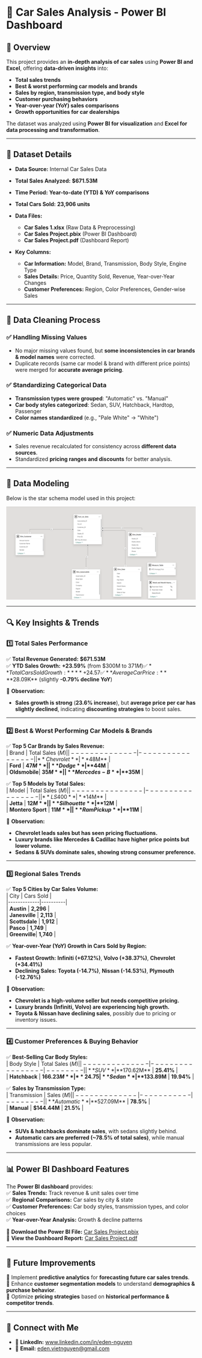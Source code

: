 # 🚗 Car Sales Analysis - Power BI Dashboard

## 📌 Overview  
This project provides an **in-depth analysis of car sales** using **Power BI and Excel**, offering **data-driven insights** into:
- **Total sales trends**
- **Best & worst performing car models and brands**
- **Sales by region, transmission type, and body style**
- **Customer purchasing behaviors**
- **Year-over-year (YoY) sales comparisons**
- **Growth opportunities for car dealerships**

The dataset was analyzed using **Power BI for visualization** and **Excel for data processing and transformation**.

---

## 📂 Dataset Details
- **Data Source:** Internal Car Sales Data  
- **Total Sales Analyzed:** **$671.53M**  
- **Time Period:** **Year-to-date (YTD) & YoY comparisons**  
- **Total Cars Sold:** **23,906 units**  
- **Data Files:**
  - **Car Sales 1.xlsx** (Raw Data & Preprocessing)
  - **Car Sales Project.pbix** (Power BI Dashboard)
  - **Car Sales Project.pdf** (Dashboard Report)

- **Key Columns:**
  - **Car Information:** Model, Brand, Transmission, Body Style, Engine Type
  - **Sales Details:** Price, Quantity Sold, Revenue, Year-over-Year Changes
  - **Customer Preferences:** Region, Color Preferences, Gender-wise Sales

---

## 🧹 Data Cleaning Process  
### ✅ **Handling Missing Values**  
- No major missing values found, but **some inconsistencies in car brands & model names** were corrected.  
- Duplicate records (same car model & brand with different price points) were merged for **accurate average pricing**.

### ✅ **Standardizing Categorical Data**  
- **Transmission types were grouped**: "Automatic" vs. "Manual"  
- **Car body styles categorized**: Sedan, SUV, Hatchback, Hardtop, Passenger  
- **Color names standardized** (e.g., "Pale White" → "White")  

### ✅ **Numeric Data Adjustments**  
- Sales revenue recalculated for consistency across **different data sources**.
- Standardized **pricing ranges and discounts** for better analysis.

---

## 📐 Data Modeling
Below is the star schema model used in this project:

![Data Model](https://github.com/Eden1029/PowerBI_CarSalesProject/blob/main/Car%20Sales%20Data%20Model.png)

---

## 🔍 Key Insights & Trends  

### 1️⃣ **Total Sales Performance**  
✅ **Total Revenue Generated:** **$671.53M**  
✅ **YTD Sales Growth:** **+23.59%** (from $300M to $371M)  
✅ **Total Cars Sold Growth:** **+24.57%** (from 11K to 13K)  
✅ **Average Car Price:** **$28.09K** (slightly **-0.79% decline YoY**)  

🔹 **Observation:**  
- **Sales growth is strong** (**23.6% increase**), but **average price per car has slightly declined**, indicating **discounting strategies** to boost sales.

---

### 2️⃣ **Best & Worst Performing Car Models & Brands**  
✅ **Top 5 Car Brands by Sales Revenue:**  
| Brand         | Total Sales ($M) |  
|--------------|-----------------|  
| **Chevrolet** | **$48M**  |  
| **Ford**      | **$47M**  |  
| **Dodge**     | **$44M**  |  
| **Oldsmobile**| **$35M**  |  
| **Mercedes-B**| **$35M**  |  

✅ **Top 5 Models by Total Sales:**  
| Model          | Total Sales ($M) |  
|---------------|-----------------|  
| **LS400**      | **$14M**  |  
| **Jetta**      | **$12M**  |  
| **Silhouette** | **$12M**  |  
| **Montero Sport** | **$11M**  |  
| **Ram Pickup** | **$11M**  |  

🔹 **Observation:**  
- **Chevrolet leads sales but has seen pricing fluctuations.**
- **Luxury brands like Mercedes & Cadillac have higher price points but lower volume.**
- **Sedans & SUVs dominate sales, showing strong consumer preference.**

---

### 3️⃣ **Regional Sales Trends**  
✅ **Top 5 Cities by Car Sales Volume:**  
| City         | Cars Sold |  
|-------------|----------|  
| **Austin**    | **2,296** |  
| **Janesville** | **2,113** |  
| **Scottsdale** | **1,912** |  
| **Pasco**     | **1,749** |  
| **Greenville**| **1,740** |  

✅ **Year-over-Year (YoY) Growth in Cars Sold by Region:**  
- **Fastest Growth:** **Infiniti (+67.12%)**, **Volvo (+38.37%)**, **Chevrolet (+34.41%)**  
- **Declining Sales:** **Toyota (-14.7%)**, **Nissan (-14.53%)**, **Plymouth (-12.76%)**  

🔹 **Observation:**  
- **Chevrolet is a high-volume seller but needs competitive pricing.**  
- **Luxury brands (Infiniti, Volvo) are experiencing high growth.**  
- **Toyota & Nissan have declining sales**, possibly due to pricing or inventory issues.  

---

### 4️⃣ **Customer Preferences & Buying Behavior**  
✅ **Best-Selling Car Body Styles:**  
| Body Style    | Total Sales ($M) | % Share |  
|--------------|-----------------|--------|  
| **SUV**       | **$170.62M**  | **25.41%** |  
| **Hatchback** | **$166.23M**  | **24.75%** |  
| **Sedan**     | **$133.89M**  | **19.94%** |  

✅ **Sales by Transmission Type:**  
| Transmission | Sales ($M) | % Share |  
|-------------|-----------|--------|  
| **Automatic** | **$527.09M** | **78.5%** |  
| **Manual**    | **$144.44M** | **21.5%** |  

🔹 **Observation:**  
- **SUVs & hatchbacks dominate sales**, with sedans slightly behind.  
- **Automatic cars are preferred (~78.5% of total sales)**, while manual transmissions are less popular.

---

## 📊 Power BI Dashboard Features  
The **Power BI dashboard** provides:  
✅ **Sales Trends:** Track revenue & unit sales over time  
✅ **Regional Comparisons:** Car sales by city & state  
✅ **Customer Preferences:** Car body styles, transmission types, and color choices  
✅ **Year-over-Year Analysis:** Growth & decline patterns  

📌 **Download the Power BI File:** [Car Sales Project.pbix](https://github.com/Eden1029/PowerBI_CarSalesProject/blob/main/Car%20Sales%20Project.pbix)  
📌 **View the Dashboard Report:** [Car Sales Project.pdf](https://github.com/Eden1029/PowerBI_CarSalesProject/blob/main/Car%20Sales%20Project.pdf)  

---

## 🚀 Future Improvements  
🔹 Implement **predictive analytics** for **forecasting future car sales trends**.  
🔹 Enhance **customer segmentation models** to understand **demographics & purchase behavior**.  
🔹 Optimize **pricing strategies** based on **historical performance & competitor trends**.  

---

## 🤝 Connect with Me  
- 🔗 **LinkedIn:** www.linkedin.com/in/eden-nguyen 
- 📧 **Email:** eden.vietnguyen@gmail.com




